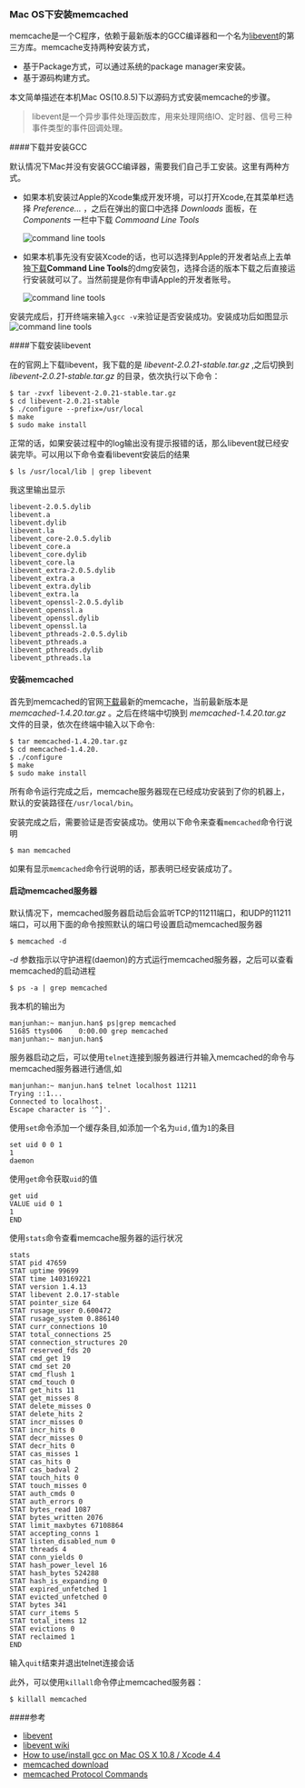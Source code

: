 ### Mac OS下安装memcached

memcache是一个C程序，依赖于最新版本的GCC编译器和一个名为[libevent][ref-1]的第三方库。memcache支持两种安装方式，

+ 基于Package方式，可以通过系统的package manager来安装。
+ 基于源码构建方式。

本文简单描述在本机Mac OS(10.8.5)下以源码方式安装memcache的步骤。

>libevent是一个异步事件处理函数库，用来处理网络IO、定时器、信号三种事件类型的事件回调处理。

####下载并安装GCC

默认情况下Mac并没有安装GCC编译器，需要我们自己手工安装。这里有两种方式。

+ 如果本机安装过Apple的Xcode集成开发环境，可以打开Xcode,在其菜单栏选择 _Preference..._ ，之后在弹出的窗口中选择 _Downloads_ 面板，在 _Components_ 一栏中下载 _Commoand Line Tools_ 
	
	![command line tools](a1.png)

+ 如果本机事先没有安装Xcode的话，也可以选择到Apple的开发者站点上去单独[下载][ref-4]**Command Line Tools**的dmg安装包，选择合适的版本下载之后直接运行安装就可以了。当然前提是你有申请Apple的开发者账号。
	
	![command line tools](a2.png)

安装完成后，打开终端来输入`gcc -v`来验证是否安装成功。安装成功后如图显示
    ![command line tools](a3.png)

####下载安装libevent

在的官网上下载libevent，我下载的是 _libevent-2.0.21-stable.tar.gz_ ,之后切换到 _libevent-2.0.21-stable.tar.gz_ 的目录，依次执行以下命令：

	$ tar -zvxf libevent-2.0.21-stable.tar.gz
	$ cd libevent-2.0.21-stable
	$ ./configure --prefix=/usr/local
	$ make
	$ sudo make install

正常的话，如果安装过程中的log输出没有提示报错的话，那么libevent就已经安装完毕。可以用以下命令查看libevent安装后的结果

	$ ls /usr/local/lib | grep libevent

我这里输出显示

	libevent-2.0.5.dylib
	libevent.a
	libevent.dylib
	libevent.la
	libevent_core-2.0.5.dylib
	libevent_core.a
	libevent_core.dylib
	libevent_core.la
	libevent_extra-2.0.5.dylib
	libevent_extra.a
	libevent_extra.dylib
	libevent_extra.la
	libevent_openssl-2.0.5.dylib
	libevent_openssl.a
	libevent_openssl.dylib
	libevent_openssl.la
	libevent_pthreads-2.0.5.dylib
	libevent_pthreads.a
	libevent_pthreads.dylib
	libevent_pthreads.la

#### 安装memcached

首先到memcached的官网[下载][ref-5]最新的memcache，当前最新版本是 _memcached-1.4.20.tar.gz_ 。之后在终端中切换到 _memcached-1.4.20.tar.gz_ 文件的目录，依次在终端中输入以下命令:

	$ tar memcached-1.4.20.tar.gz
	$ cd memcached-1.4.20.
	$ ./configure
	$ make 
	$ sudo make install

所有命令运行完成之后，memcache服务器现在已经成功安装到了你的机器上，默认的安装路径在`/usr/local/bin`。

安装完成之后，需要验证是否安装成功。使用以下命令来查看`memcached`命令行说明

	$ man memcached

如果有显示`memcached`命令行说明的话，那表明已经安装成功了。

#### 启动memcached服务器

默认情况下，memcached服务器启动后会监听TCP的11211端口，和UDP的11211端口，可以用下面的命令按照默认的端口号设置启动memcached服务器

	$ memcached -d

 _-d_ 参数指示以守护进程(daemon)的方式运行memcached服务器，之后可以查看memcached的启动进程

	$ ps -a | grep memcached

我本机的输出为

	manjunhan:~ manjun.han$ ps|grep memcached
	51685 ttys006    0:00.00 grep memcached
	manjunhan:~ manjun.han$
 

服务器启动之后，可以使用`telnet`连接到服务器进行并输入memcached的命令与memcached服务器进行通信,如

	manjunhan:~ manjun.han$ telnet localhost 11211
	Trying ::1...
	Connected to localhost.
	Escape character is '^]'.

使用`set`命令添加一个缓存条目,如添加一个名为`uid,`值为`1`的条目

	set uid 0 0 1
	1
	daemon

使用`get`命令获取`uid`的值

	get uid
	VALUE uid 0 1
	1
	END
使用`stats`命令查看memcache服务器的运行状况

	stats
	STAT pid 47659
	STAT uptime 99699
	STAT time 1403169221
	STAT version 1.4.13
	STAT libevent 2.0.17-stable
	STAT pointer_size 64
	STAT rusage_user 0.600472
	STAT rusage_system 0.886140
	STAT curr_connections 10
	STAT total_connections 25
	STAT connection_structures 20
	STAT reserved_fds 20
	STAT cmd_get 19
	STAT cmd_set 20
	STAT cmd_flush 1
	STAT cmd_touch 0
	STAT get_hits 11
	STAT get_misses 8
	STAT delete_misses 0
	STAT delete_hits 2
	STAT incr_misses 0
	STAT incr_hits 0
	STAT decr_misses 0
	STAT decr_hits 0
	STAT cas_misses 1
	STAT cas_hits 0
	STAT cas_badval 2
	STAT touch_hits 0
	STAT touch_misses 0
	STAT auth_cmds 0
	STAT auth_errors 0
	STAT bytes_read 1087
	STAT bytes_written 2076
	STAT limit_maxbytes 67108864
	STAT accepting_conns 1
	STAT listen_disabled_num 0
	STAT threads 4
	STAT conn_yields 0
	STAT hash_power_level 16
	STAT hash_bytes 524288
	STAT hash_is_expanding 0
	STAT expired_unfetched 1
	STAT evicted_unfetched 0
	STAT bytes 341
	STAT curr_items 5
	STAT total_items 12
	STAT evictions 0
	STAT reclaimed 1
	END

输入`quit`结束并退出telnet连接会话

此外，可以使用`killall`命令停止memcached服务器：

	$ killall memcached

####参考

+ [libevent][ref-1]
+ [libevent wiki][ref-2]
+ [How to use/install gcc on Mac OS X 10.8 / Xcode 4.4][ref-3]
+ [memcached download][ref-5]
+ [memcached Protocol Commands][ref-6]

[ref-1]: http://www.monkey.org/~provos/libevent/
[ref-2]: http://zh.wikipedia.org/wiki/Libevent
[ref-3]: http://stackoverflow.com/questions/9353444/how-to-use-install-gcc-on-mac-os-x-10-8-xcode-4-4
[ref-4]: https://developer.apple.com/downloads/index.action?=Command%20Line%20Tools%20%28OS%20X%20Mountain%20Lion%29
[ref-5]: http://memcached.org/downloads
[ref-6]: https://code.google.com/p/memcached/wiki/NewCommands